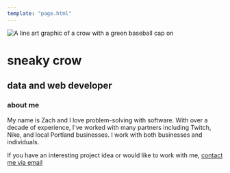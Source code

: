```yaml
---
template: "page.html"
---
```

<img alt="A line art graphic of a crow with a green baseball cap on" class="logo" src="/logo.svg">
    <h1>sneaky crow</h1>
    <h2>data and web developer</h2>
    <h3>about me</h3>
    <p>My name is Zach and I love problem-solving with software. With over a decade of experience, I've worked
        with many partners including Twitch, Nike, and local Portland businesses. I work with both businesses and
        individuals.</p>
    <p>If you have an interesting project idea or would like to work with me, <a href="mailto:zach@sneakycrow.dev">contact
        me via email</a></p>